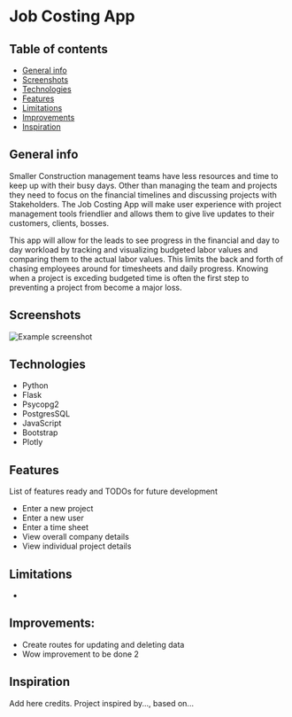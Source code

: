 # Job Costing App

## Table of contents
* [General info](#general-info)
* [Screenshots](#screenshots)
* [Technologies](#technologies)
* [Features](#features)
* [Limitations](#limitations)
* [Improvements](#improvements)
* [Inspiration](#inspiration)

## General info
Smaller Construction management teams have less resources and time to keep up with their busy days. Other than managing the team and projects they need to focus on the financial timelines and discussing projects with Stakeholders. The Job Costing App will make user experience with project management tools friendlier and allows them to give live updates to their customers, clients, bosses.

This app will allow for the leads to see progress in the financial and day to day workload by tracking and visualizing budgeted labor values and comparing them to the actual labor values. This limits the back and forth of chasing employees around for timesheets and daily progress. Knowing when a project is exceding budgeted time is often the first step to preventing a project from become a major loss.

## Screenshots
![Example screenshot](./img/screenshot.png)

## Technologies
* Python 
* Flask
* Psycopg2
* PostgresSQL
* JavaScript
* Bootstrap
* Plotly

## Features
List of features ready and TODOs for future development
* Enter a new project
* Enter a new user
* Enter a time sheet
* View overall company details
* View individual project details

## Limitations
* 

## Improvements:
* Create routes for updating and deleting data
* Wow improvement to be done 2

## Inspiration
Add here credits. Project inspired by..., based on...
